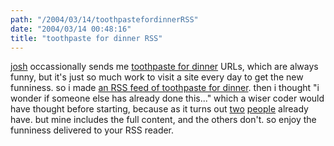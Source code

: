 ```yaml
---
path: "/2004/03/14/toothpastefordinnerRSS" 
date: "2004/03/14 00:48:16" 
title: "toothpaste for dinner RSS" 
---
```

<p><a href="http://www.lehigh.edu/~jamr/">josh</a> occassionally sends me <a href="http://www.toothpastefordinner.com/">toothpaste for dinner</a> URLs, which are always funny, but it's just so much work to visit a site every day to get the new funniness. so i made <a href="http://weblog.randomchaos.com/toothpastefordinner.php">an RSS feed of toothpaste for dinner</a>. then i thought "i wonder if someone else has already done this..." which a wiser coder would have thought before starting, because as it turns out <a href="http://myrss.com/f/t/o/toothpastefordinnerHw3h5p1.html">two</a> <a href="http://www.kafsemo.org/rss/filters/">people</a> already have. but mine includes the full content, and the others don't. so enjoy the funniness delivered to your RSS reader.</p>